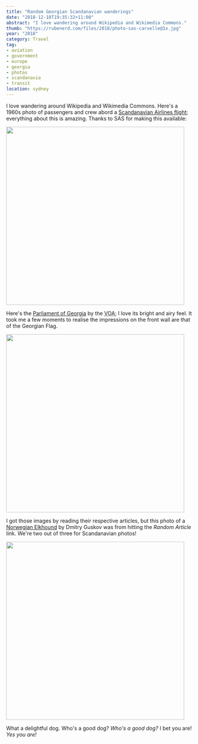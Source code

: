 ```yaml
---
title: "Random Georgian Scandanavian wanderings"
date: "2018-12-18T19:35:32+11:00"
abstract: "I love wandering around Wikipedia and Wikimedia Commons."
thumb: "https://rubenerd.com/files/2018/photo-sas-carvelle@1x.jpg"
year: "2018"
category: Travel
tag:
- aviation
- government
- europe
- georgia
- photos
- scandanavia
- transit
location: sydney
---
```

I love wandering around Wikipedia and Wikimedia Commons. Here's a 1960s photo of passengers and crew abord a [Scandanavian Airlines flight]; everything about this is amazing. Thanks to SAS for making this available:

<p><img src="https://rubenerd.com/files/2018/photo-sas-carvelle@1x.jpg" srcset="https://rubenerd.com/files/2018/photo-sas-carvelle@1x.jpg 1x, https://rubenerd.com/files/2018/photo-sas-carvelle@2x.jpg 2x" alt="" style="width:480px" /></p>

Here's the [Parliament of Georgia] by the <abbr title="Voice of America">VOA</abbr>; I love its bright and airy feel. It took me a few moments to realise the impressions on the front wall are that of the Georgian Flag.

<p><img src="https://rubenerd.com/files/2018/photo-georgian-parliament@1x.jpg" srcset="https://rubenerd.com/files/2018/photo-georgian-parliament@1x.jpg 1x, https://rubenerd.com/files/2018/photo-georgian-parliament@2x.jpg 2x" alt="" style="width:480px" /></p>

I got those images by reading their respective articles, but this photo of a [Norwegian Elkhound] by Dmitry Guskov was from hitting the *Random Article* link. We're two out of three for Scandanavian photos!

<p><img src="https://rubenerd.com/files/2018/photo-elkhound@1x.jpg" srcset="https://rubenerd.com/files/2018/photo-elkhound@1x.jpg 1x, https://rubenerd.com/files/2018/photo-elkhound@2x.jpg 2x" alt="" style="width:480px" /></p>

What a delightful dog. Who's a good dog? *Who's a good dog?* I bet you are! *Yes you are!*

[Scandanavian Airlines flight]: https://commons.wikimedia.org/wiki/File:SAS_Carvelle_SE-210_(19).jpg
[Parliament of Georgia]: https://commons.wikimedia.org/wiki/File:Parliament_of_Georgia_in_Kutaisi.jpg
[Norwegian Elkhound]: https://commons.wikimedia.org/wiki/File:Norwegian_Elkhound_1.jpg

